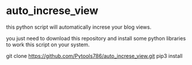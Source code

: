 # auto_increse_view
this python script will automatically increse your blog views.

you just need to download this repository and install some python libraries to work this script on your system.

git clone https://github.com/Pytools786/auto_increse_view.git
pip3 install 
